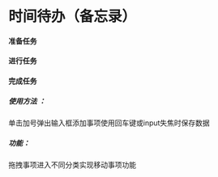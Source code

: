 # 时间待办（备忘录）

#### 准备任务

#### 进行任务

#### 完成任务

##### 使用方法 ：

单击加号弹出输入框添加事项使用回车键或input失焦时保存数据

##### 功能：

拖拽事项进入不同分类实现移动事项功能

